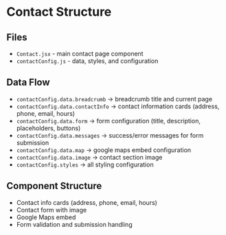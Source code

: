 # Contact Structure

## Files
- `Contact.jsx` - main contact page component
- `contactConfig.js` - data, styles, and configuration

## Data Flow
- `contactConfig.data.breadcrumb` → breadcrumb title and current page
- `contactConfig.data.contactInfo` → contact information cards (address, phone, email, hours)
- `contactConfig.data.form` → form configuration (title, description, placeholders, buttons)
- `contactConfig.data.messages` → success/error messages for form submission
- `contactConfig.data.map` → google maps embed configuration
- `contactConfig.data.image` → contact section image
- `contactConfig.styles` → all styling configuration

## Component Structure
- Contact info cards (address, phone, email, hours)
- Contact form with image
- Google Maps embed
- Form validation and submission handling